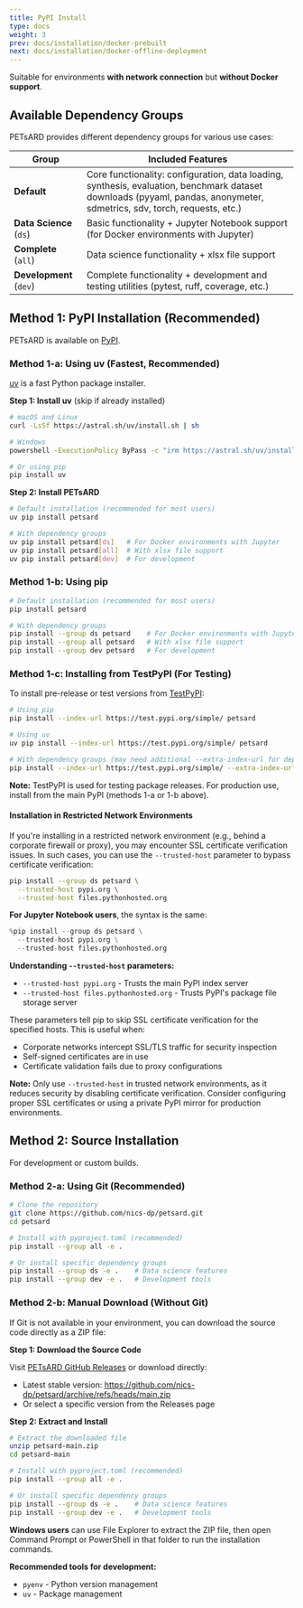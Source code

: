 ```yaml
---
title: PyPI Install
type: docs
weight: 3
prev: docs/installation/docker-prebuilt
next: docs/installation/docker-offline-deployment
---
```


Suitable for environments **with network connection** but **without Docker support**.

## Available Dependency Groups

PETsARD provides different dependency groups for various use cases:

| Group | Included Features |
|-------|-------------------|
| **Default** | Core functionality: configuration, data loading, synthesis, evaluation, benchmark dataset downloads (pyyaml, pandas, anonymeter, sdmetrics, sdv, torch, requests, etc.) |
| **Data Science** (`ds`) | Basic functionality + Jupyter Notebook support (for Docker environments with Jupyter) |
| **Complete** (`all`) | Data science functionality + xlsx file support |
| **Development** (`dev`) | Complete functionality + development and testing utilities (pytest, ruff, coverage, etc.) |

## Method 1: PyPI Installation (Recommended)

PETsARD is available on [PyPI](https://pypi.org/project/petsard/).

### Method 1-a: Using uv (Fastest, Recommended)

[uv](https://github.com/astral-sh/uv) is a fast Python package installer.

**Step 1: Install uv** (skip if already installed)

```bash
# macOS and Linux
curl -LsSf https://astral.sh/uv/install.sh | sh

# Windows
powershell -ExecutionPolicy ByPass -c "irm https://astral.sh/uv/install.ps1 | iex"

# Or using pip
pip install uv
```

**Step 2: Install PETsARD**

```bash
# Default installation (recommended for most users)
uv pip install petsard

# With dependency groups
uv pip install petsard[ds]   # For Docker environments with Jupyter
uv pip install petsard[all]  # With xlsx file support
uv pip install petsard[dev]  # For development
```

### Method 1-b: Using pip

```bash
# Default installation (recommended for most users)
pip install petsard

# With dependency groups
pip install --group ds petsard    # For Docker environments with Jupyter
pip install --group all petsard   # With xlsx file support
pip install --group dev petsard   # For development
```

### Method 1-c: Installing from TestPyPI (For Testing)

To install pre-release or test versions from [TestPyPI](https://test.pypi.org/):

```bash
# Using pip
pip install --index-url https://test.pypi.org/simple/ petsard

# Using uv
uv pip install --index-url https://test.pypi.org/simple/ petsard

# With dependency groups (may need additional --extra-index-url for dependencies)
pip install --index-url https://test.pypi.org/simple/ --extra-index-url https://pypi.org/simple/ --group ds petsard
```

**Note:** TestPyPI is used for testing package releases. For production use, install from the main PyPI (methods 1-a or 1-b above).

#### Installation in Restricted Network Environments

If you're installing in a restricted network environment (e.g., behind a corporate firewall or proxy), you may encounter SSL certificate verification issues. In such cases, you can use the `--trusted-host` parameter to bypass certificate verification:

```bash
pip install --group ds petsard \
  --trusted-host pypi.org \
  --trusted-host files.pythonhosted.org
```

**For Jupyter Notebook users**, the syntax is the same:

```python
%pip install --group ds petsard \
  --trusted-host pypi.org \
  --trusted-host files.pythonhosted.org
```

**Understanding `--trusted-host` parameters:**

- `--trusted-host pypi.org` - Trusts the main PyPI index server
- `--trusted-host files.pythonhosted.org` - Trusts PyPI's package file storage server

These parameters tell pip to skip SSL certificate verification for the specified hosts. This is useful when:
- Corporate networks intercept SSL/TLS traffic for security inspection
- Self-signed certificates are in use
- Certificate validation fails due to proxy configurations

**Note:** Only use `--trusted-host` in trusted network environments, as it reduces security by disabling certificate verification. Consider configuring proper SSL certificates or using a private PyPI mirror for production environments.

## Method 2: Source Installation

For development or custom builds.

### Method 2-a: Using Git (Recommended)

```bash
# Clone the repository
git clone https://github.com/nics-dp/petsard.git
cd petsard

# Install with pyproject.toml (recommended)
pip install --group all -e .

# Or install specific dependency groups
pip install --group ds -e .    # Data science features
pip install --group dev -e .   # Development tools
```

### Method 2-b: Manual Download (Without Git)

If Git is not available in your environment, you can download the source code directly as a ZIP file:

**Step 1: Download the Source Code**

Visit [PETsARD GitHub Releases](https://github.com/nics-dp/petsard/releases) or download directly:
- Latest stable version: https://github.com/nics-dp/petsard/archive/refs/heads/main.zip
- Or select a specific version from the Releases page

**Step 2: Extract and Install**

```bash
# Extract the downloaded file
unzip petsard-main.zip
cd petsard-main

# Install with pyproject.toml (recommended)
pip install --group all -e .

# Or install specific dependency groups
pip install --group ds -e .    # Data science features
pip install --group dev -e .   # Development tools
```

**Windows users** can use File Explorer to extract the ZIP file, then open Command Prompt or PowerShell in that folder to run the installation commands.

**Recommended tools for development:**
* `pyenv` - Python version management
* `uv` - Package management
